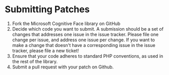 # Submitting Patches

1. Fork the Microsoft Cognitive Face library on GitHub
2. Decide which code you want to submit. A submission should be a set of changes that addresses one issue in the issue tracker. Please file one change per issue, and address one issue per change. If you want to make a change that doesn't have a corresponding issue in the issue tracker, please file a new ticket!
3. Ensure that your code adheres to standard PHP conventions, as used in the rest of the library.
4. Submit a pull request with your patch on Github.

